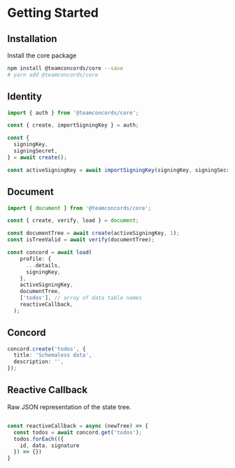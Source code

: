 # Getting Started

## Installation

Install the core package 

```bash
npm install @teamconcords/core --save
# yarn add @teamconcords/core
```
## Identity

```typescript
import { auth } from '@teamconcords/core';

const { create, importSigningKey } = auth;

const {
  signingKey,
  signingSecret,
} = await create();

const activeSigningKey = await importSigningKey(signingKey, signingSecret);

```
## Document

```typescript
import { document } from '@teamconcords/core';

const { create, verify, load } = document;

const documentTree = await create(activeSigningKey, 1);
const isTreeValid = await verify(documentTree);

const concord = await load(
    profile: {
      ...details,
      signingKey,
    },
    activeSigningKey,
    documentTree,
    ['todos'], // array of data table names
    reactiveCallback,
  );

```
## Concord

```typescript
concord.create('todos', {
  title: 'Schemaless data',
  description: '',
});

```

## Reactive Callback
Raw JSON representation of the state tree.
```typescript

const reactiveCallback = async (newTree) => {
  const todos = await concord.get('todos');
  todos.forEach(({
    id, data, signature
  }) => {})
}
```
